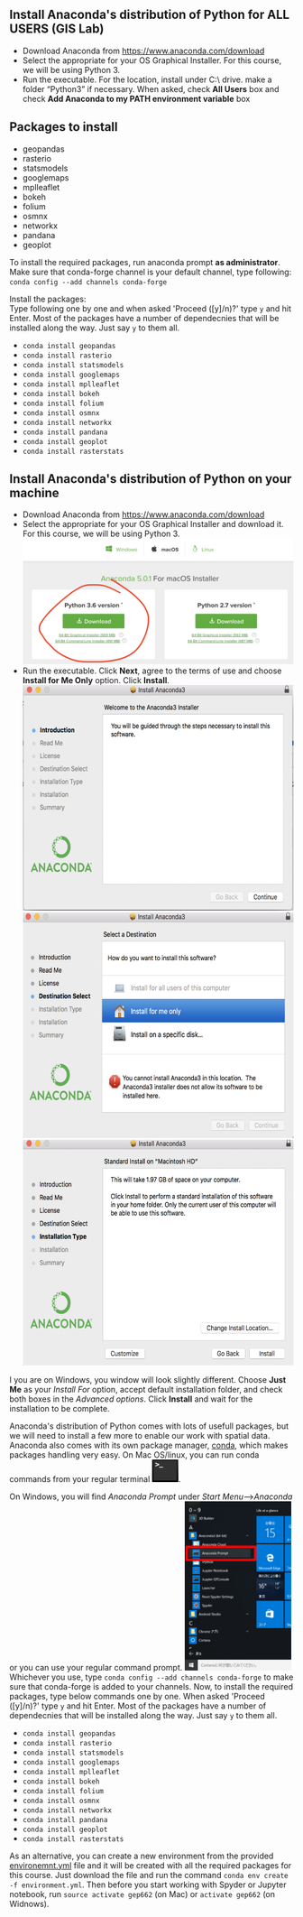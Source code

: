## Install Anaconda's distribution of Python for **ALL USERS** (GIS Lab)
* Download Anaconda from https://www.anaconda.com/download
* Select the appropriate for your OS Graphical Installer. For this course, we will be using Python 3.
* Run the executable. For the location, install under C:\ drive. make a folder “Python3” if necessary.
  When asked, check **All Users** box and check **Add Anaconda to my PATH environment variable** box

## Packages to install
* geopandas
* rasterio
* statsmodels
* googlemaps
* mplleaflet
* bokeh
* folium
* osmnx
* networkx
* pandana 
* geoplot

To install the required packages, run anaconda prompt **as administrator**.
Make sure that conda-forge channel is your default channel, type following:  
`conda config --add channels conda-forge`

Install the packages:    
Type following one by one and when asked 'Proceed ([y]/n)?' type `y` and hit Enter. Most of the packages have a number of dependecnies that will be installed along the way. Just say `y` to them all.

* `conda install geopandas`
* `conda install rasterio`
* `conda install statsmodels`
* `conda install googlemaps`
* `conda install mplleaflet`
* `conda install bokeh`
* `conda install folium`
* `conda install osmnx`
* `conda install networkx`
* `conda install pandana`
* `conda install geoplot`
* `conda install rasterstats`


## Install Anaconda's distribution of Python on your machine
* Download Anaconda from https://www.anaconda.com/download
* Select the appropriate for your OS Graphical Installer and download it. For this course, we will be using Python 3.
  <img src='img/anaconda_py3.png'>
* Run the executable. Click **Next**, agree to the terms of use and choose **Install for Me Only** option. Click **Install**.
<img src='img/step1.png' height="400"> <img src='img/step2.png' height="400"> <img src='img/step3.png' height="400"> 

I you are on Windows, you window will look slightly different. Choose **Just Me** as your *Install For* option, accept default installation folder, and check both boxes in the *Advanced options*. Click **Install** and wait for the installation to be complete.

Anaconda's distribution of Python comes with lots of usefull packages, but we will need to install a few more to enable our work with spatial data. Anaconda also comes with its own package manager, [conda](https://conda.io/docs/user-guide/concepts.html#conda-packages), which makes packages handling very easy. On Mac OS/linux, you can run conda commands from your regular terminal <img src='img/terminal.png' height="40">.  

On Windows, you will find *Anaconda Prompt* under *Start Menu*-->*Anaconda* or you can use your regular command prompt.
<img src='img/anaconda_prompt.png' height="300">
Whichever you use, type `conda config --add channels conda-forge` to make sure that conda-forge is added to your channels. Now, to install the required packages, type below commands one by one. When asked 'Proceed ([y]/n)?' type `y` and hit Enter. Most of the packages have a number of dependecnies that will be installed along the way. Just say `y` to them all.

* `conda install geopandas`
* `conda install rasterio`
* `conda install statsmodels`
* `conda install googlemaps`
* `conda install mplleaflet`
* `conda install bokeh`
* `conda install folium`
* `conda install osmnx`
* `conda install networkx`
* `conda install pandana`
* `conda install geoplot`
* `conda install rasterstats`

As an alternative, you can create a new environment from the provided [environemnt.yml]('https://github.com/anastasiaclark/GEP662_Spring2018/blob/master/environment.yml') file and it will be created with all the required packages for this course. Just download the file and run the command `conda env create -f environment.yml`. Then before you start working with Spyder or Jupyter notebook, run `source activate gep662` (on Mac) or `activate gep662` (on Widnows). 
